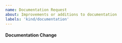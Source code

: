 ```yaml
---
name: Documentation Request
about: Improvements or additions to documentation
labels: 'kind/documentation'
---
```


#### **Documentation Change**

